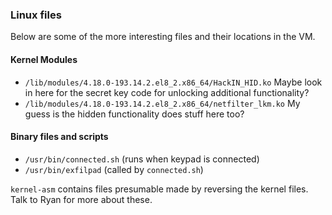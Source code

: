 ### Linux files 

Below are some of the more interesting files and their locations in the VM.

#### Kernel Modules

* `/lib/modules/4.18.0-193.14.2.el8_2.x86_64/HackIN_HID.ko`
  Maybe look in here for the secret key code for unlocking additional
  functionality?
* `/lib/modules/4.18.0-193.14.2.el8_2.x86_64/netfilter_lkm.ko`
  My guess is the hidden functionality does stuff here too?

#### Binary files and scripts
* `/usr/bin/connected.sh` (runs when keypad is connected)
* `/usr/bin/exfilpad` (called by `connected.sh`)

`kernel-asm` contains files presumable made by reversing the kernel files.  Talk
to Ryan for more about these.

